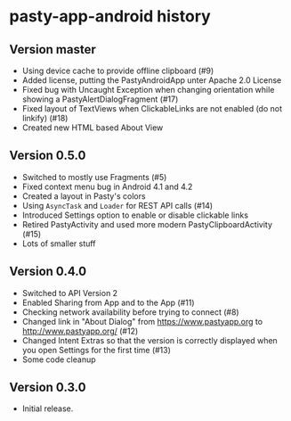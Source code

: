pasty-app-android history
========================

Version master 
--------------
  * Using device cache to provide offline clipboard (#9)
  * Added license, putting the PastyAndroidApp unter Apache 2.0 License
  * Fixed bug with Uncaught Exception when changing orientation while showing a PastyAlertDialogFragment (#17)
  * Fixed layout of TextViews when ClickableLinks are not enabled (do not linkify) (#18)
  * Created new HTML based About View

Version 0.5.0
-------------
  * Switched to mostly use Fragments (#5)
  * Fixed context menu bug in Android 4.1 and 4.2
  * Created a layout in Pasty's colors
  * Using `AsyncTask` and `Loader` for REST API calls (#14)
  * Introduced Settings option to enable or disable clickable links
  * Retired PastyActivity and used more modern PastyClipboardActivity (#15)
  * Lots of smaller stuff

Version 0.4.0
-------------
  * Switched to API Version 2
  * Enabled Sharing from App and to the App (#11)
  * Checking network availability before trying to connect (#8)
  * Changed link in "About Dialog" from https://www.pastyapp.org to http://www.pastyapp.org/ (#12)
  * Changed Intent Extras so that the version is correctly displayed when you open Settings for the first time (#13)
  * Some code cleanup

Version 0.3.0
-------------
  * Initial release.

